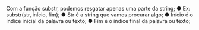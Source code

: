 Com a função substr, podemos resgatar apenas uma parte da string; ● Ex: substr(str, início, fim); ● Str é a string que vamos procurar algo; ● Início é o índice inicial da palavra ou texto; ● Fim é o índice final da palavra ou texto;